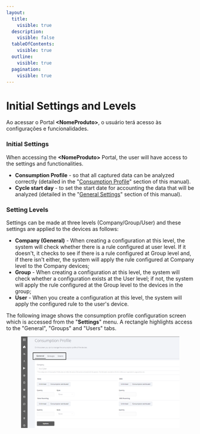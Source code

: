 ```yaml
---
layout:
  title:
    visible: true
  description:
    visible: false
  tableOfContents:
    visible: true
  outline:
    visible: true
  pagination:
    visible: true
---
```


# Initial Settings and Levels

Ao acessar o Portal **\<NomeProduto>**, o usuário terá acesso às configurações e funcionalidades.

### Initial Settings <a href="#id-26in1rg" id="id-26in1rg"></a>

When accessing the **\<NomeProduto>** Portal, the user will have access to the settings and functionalities.

* **Consumption Profile** - so that all captured data can be analyzed correctly (detailed in the "[Consumption Profile](configuracoes/perfil-de-consumo.md)" section of this manual).
* **Cycle start day** - to set the start date for accounting the data that will be analyzed (detailed in the "[General Settings](empresas/configuracoes-gerais.md)" section of this manual).

### Setting Levels <a href="#lnxbz9" id="lnxbz9"></a>

Settings can be made at three levels (Company/Group/User) and these settings are applied to the devices as follows:

* **Company (General)** - When creating a configuration at this level, the system will check whether there is a rule configured at user level. If it doesn't, it checks to see if there is a rule configured at Group level and, if there isn't either, the system will apply the rule configured at Company level to the Company devices;
* **Group** - When creating a configuration at this level, the system will check whether a configuration exists at the User level; if not, the system will apply the rule configured at the Group level to the devices in the group;
* **User** - When you create a configuration at this level, the system will apply the configured rule to the user's device.

The following image shows the consumption profile configuration screen which is accessed from the "**Settings**" menu. A rectangle highlights access to the "General", "Groups" and "Users" tabs.

<figure><img src="../../.gitbook/assets/image (11).png" alt=""><figcaption></figcaption></figure>
